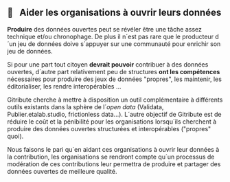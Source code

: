 
## 🔧 &nbsp; Aider les organisations à ouvrir leurs données

**Produire** des données ouvertes peut se révéler être une tâche assez technique et/ou chronophage. De plus il n´est pas rare que le producteur d´un jeu de données doive s´appuyer sur une communauté pour enrichir son jeu de données.

Si pour une part tout citoyen **devrait pouvoir** contribuer à des données ouvertes, d´autre part relativement peu de structures **ont les compétences** nécessaires pour produire des jeux de données "propres", les maintenir, les éditorialiser, les rendre interopérables ...

Gitribute cherche à mettre à disposition un outil complémentaire à différents outils existants dans la sphère de l´_open data_ (Validata, Publier.etalab.studio, frictionless data...). L´autre objectif de Gitribute est de réduire le coût et la pénibilité pour les organisations lorsqu´ils cherchent à produire des données ouvertes structurées et interopérables ("propres" quoi).

Nous faisons le pari qu´en aidant ces organisations à ouvrir leur données à la contribution, les organisations se rendront compte qu´un processus de modération de ces contributions leur permettra de produire et partager des données ouvertes de meilleure qualité.
